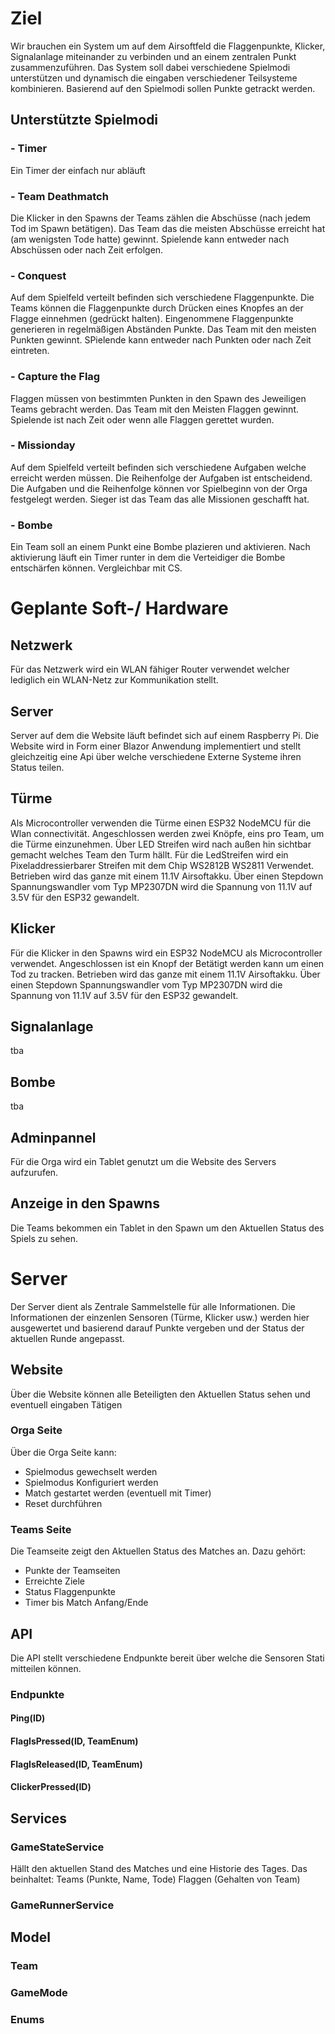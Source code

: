 # Ziel

Wir brauchen ein System um auf dem Airsoftfeld die Flaggenpunkte, Klicker, Signalanlage miteinander zu verbinden und an einem zentralen Punkt zusammenzuführen. Das System soll dabei verschiedene Spielmodi unterstützen und dynamisch die eingaben verschiedener Teilsysteme kombinieren. Basierend auf den Spielmodi sollen Punkte getrackt werden.

## Unterstützte Spielmodi
### - Timer
Ein Timer der einfach nur abläuft

### - Team Deathmatch
Die Klicker in den Spawns der Teams zählen die Abschüsse (nach jedem Tod im Spawn betätigen). Das Team das die meisten Abschüsse erreicht hat (am wenigsten Tode hatte) gewinnt. Spielende kann entweder nach Abschüssen oder nach Zeit erfolgen.

### - Conquest
Auf dem Spielfeld verteilt befinden sich verschiedene Flaggenpunkte. Die Teams können die Flaggenpunkte durch Drücken eines Knopfes an der Flagge einnehmen (gedrückt halten). Eingenommene Flaggenpunkte generieren in regelmäßigen Abständen Punkte.
Das Team mit den meisten Punkten gewinnt.
SPielende kann entweder nach Punkten oder nach Zeit eintreten.

### - Capture the Flag
Flaggen müssen von bestimmten Punkten in den Spawn des Jeweiligen Teams gebracht werden.
Das Team mit den Meisten Flaggen gewinnt.
Spielende ist nach Zeit oder wenn alle Flaggen gerettet wurden.

### - Missionday
Auf dem Spielfeld verteilt befinden sich verschiedene Aufgaben welche erreicht werden müssen. Die Reihenfolge der Aufgaben ist entscheidend. Die Aufgaben und die Reihenfolge können vor Spielbeginn von der Orga festgelegt werden. 
Sieger ist das Team das alle Missionen geschafft hat.

### - Bombe
Ein Team soll an einem Punkt eine Bombe plazieren und aktivieren. Nach aktivierung läuft ein Timer runter in dem die Verteidiger die Bombe entschärfen können. Vergleichbar mit CS.



# Geplante Soft-/ Hardware

## Netzwerk
Für das Netzwerk wird ein WLAN fähiger Router verwendet welcher lediglich ein WLAN-Netz zur Kommunikation stellt.

## Server
Server auf dem die Website läuft befindet sich auf einem Raspberry Pi. Die Website wird in Form einer Blazor Anwendung implementiert und stellt gleichzeitig eine Api über welche verschiedene Externe Systeme ihren Status teilen.

## Türme
Als Microcontroller verwenden die Türme einen ESP32 NodeMCU für die Wlan connectivität.
Angeschlossen werden zwei Knöpfe, eins pro Team, um die Türme einzunehmen.
Über LED Streifen wird nach außen hin sichtbar gemacht welches Team den Turm hällt. Für die LedStreifen wird ein Pixeladdressierbarer Streifen mit dem Chip WS2812B WS2811 Verwendet.
Betrieben wird das ganze mit einem 11.1V Airsoftakku.
Über einen Stepdown Spannungswandler vom Typ MP2307DN wird die Spannung von 11.1V auf 3.5V für den ESP32 gewandelt.

## Klicker
Für die Klicker in den Spawns wird ein ESP32 NodeMCU als Microcontroller verwendet. Angeschlossen ist ein Knopf der Betätigt werden kann um einen Tod zu tracken.
Betrieben wird das ganze mit einem 11.1V Airsoftakku.
Über einen Stepdown Spannungswandler vom Typ MP2307DN wird die Spannung von 11.1V auf 3.5V für den ESP32 gewandelt.

## Signalanlage
tba

## Bombe
tba

## Adminpannel
Für die Orga wird ein Tablet genutzt um die Website des Servers aufzurufen.

## Anzeige in den Spawns
Die Teams bekommen ein Tablet in den Spawn um den Aktuellen Status des Spiels zu sehen.

# Server
Der Server dient als Zentrale Sammelstelle für alle Informationen. Die Informationen der einzenlen Sensoren (Türme, Klicker usw.) werden hier ausgewertet und basierend darauf Punkte vergeben und der Status der aktuellen Runde angepasst.

## Website
Über die Website können alle Beteiligten den Aktuellen Status sehen und eventuell eingaben Tätigen
### Orga Seite
Über die Orga Seite kann:
- Spielmodus gewechselt werden
- Spielmodus Konfiguriert werden
- Match gestartet werden (eventuell mit Timer)
- Reset durchführen

### Teams Seite
Die Teamseite zeigt den Aktuellen Status des Matches an. Dazu gehört:
- Punkte der Teamseiten
- Erreichte Ziele
- Status Flaggenpunkte
- Timer bis Match Anfang/Ende

## API
Die API stellt verschiedene Endpunkte bereit über welche die Sensoren Stati mitteilen können.

### Endpunkte

#### Ping(ID)
#### FlagIsPressed(ID, TeamEnum)
#### FlagIsReleased(ID, TeamEnum)
#### ClickerPressed(ID)

## Services
### GameStateService
Hällt den aktuellen Stand des Matches und eine Historie des Tages.
Das beinhaltet:
Teams (Punkte, Name, Tode)
Flaggen (Gehalten von Team)
### GameRunnerService

## Model
### Team
### GameMode
### Enums